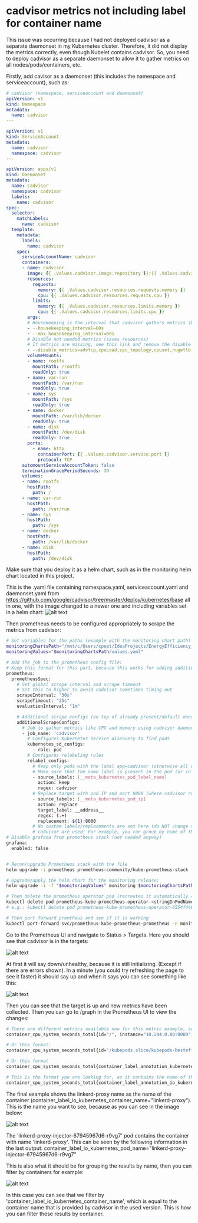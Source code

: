 # cadvisor metrics not including label for container name
This issue was occurring because I had not deployed cadvisor as a separate daemonset in my Kubernetes cluster. Therefore, it did not display the metrics correctly, even though Kubelet contains cadvisor. So, you need to deploy cadvisor as a separate daemonset to allow it to gather metrics on all nodes/pods/containers, etc.

Firstly, add cavisor as a daemonset (this includes the namespace and serviceaccount), such as:
```yaml
# cadvisor (namespace, serviceaccount and daemonset)
apiVersion: v1
kind: Namespace
metadata:
  name: cadvisor
---

apiVersion: v1
kind: ServiceAccount
metadata:
  name: cadvisor
  namespace: cadvisor
---

apiVersion: apps/v1
kind: DaemonSet
metadata:
  name: cadvisor
  namespace: cadvisor
  labels:
    name: cadvisor
spec:
  selector:
    matchLabels:
      name: cadvisor
  template:
    metadata:
      labels:
        name: cadvisor
    spec:
      serviceAccountName: cadvisor
      containers:
      - name: cadvisor
        image: {{ .Values.cadvisor.image.repository }}:{{ .Values.cadvisor.image.tag }}
        resources:
          requests:
            memory: {{ .Values.cadvisor.resources.requests.memory }}
            cpu: {{ .Values.cadvisor.resources.requests.cpu }}
          limits:
            memory: {{ .Values.cadvisor.resources.limits.memory }}
            cpu: {{ .Values.cadvisor.resources.limits.cpu }}
        args:
        # Housekeeping is the interval that cadvisor gathers metrics (Default is 1s, increase to reduce resource usage)
        - --housekeeping_interval=60s
        - --max_housekeeping_interval=60s
        # Disable not needed metrics (saves resources) 
        # If metrics are missing, see this link and remove the disable option here: https://github.com/google/cadvisor/blob/master/docs/storage/prometheus.md
        - --disable_metrics=advtcp,cpuLoad,cpu_topology,cpuset,hugetlb,memory_numa,network,oom_event,percpu,perf_event,process,referenced_memory,resctrl,sched,tcp,udp
        volumeMounts:
        - name: rootfs
          mountPath: /rootfs
          readOnly: true
        - name: var-run
          mountPath: /var/run
          readOnly: true
        - name: sys
          mountPath: /sys
          readOnly: true
        - name: docker
          mountPath: /var/lib/docker
          readOnly: true
        - name: disk
          mountPath: /dev/disk
          readOnly: true
        ports:
          - name: http
            containerPort: {{ .Values.cadvisor.service.port }}
            protocol: TCP
      automountServiceAccountToken: false
      terminationGracePeriodSeconds: 30
      volumes:
      - name: rootfs
        hostPath:
          path: /
      - name: var-run
        hostPath:
          path: /var/run
      - name: sys
        hostPath:
          path: /sys
      - name: docker
        hostPath:
          path: /var/lib/docker
      - name: disk
        hostPath:
          path: /dev/disk
```
Make sure that you deploy it as a helm chart, such as in the monitoring helm chart located in this project.

This is the .yaml file containing namespace.yaml, serviceaccount.yaml and daemonset.yaml from https://github.com/google/cadvisor/tree/master/deploy/kubernetes/base all in one, with the image changed to a newer one and including variables set in a helm chart:
![alt text](../assets/GoogleCadvisorKubernetesDeploy.png)

Then prometheus needs to be configured appropriately to scrape the metrics from cadvisor:
```sh
# Set variables for the paths (example with the monitoring chart path)
monitoringChartsPath="/mnt/c/Users/cpoet/IdeaProjects/EnergyEfficiency_DYNAMOS/charts/monitoring"
monitoringValues="$monitoringChartsPath/values.yaml"

# Add the job to the prometheus config file:
# Keep this format for this part, because this works for adding additional scrape configs!
prometheus:
  prometheusSpec:
    # Set global scrape interval and scrape timeout
    # Set this to higher to avoid cadvisor sometimes timing out
    scrapeInterval: "30s"
    scrapeTimeout: "25s"
    evaluationInterval: "1m"

    # Additional scrape configs (on top of already present/default ones)
    additionalScrapeConfigs:
      # Job to gather metrics like CPU and memory using cadvisor daemonset
      - job_name: 'cadvisor'
        # Configures Kubernetes service discovery to find pods
        kubernetes_sd_configs:
          - role: pod
        # Configures relabeling rules
        relabel_configs:
          # Keep only pods with the label app=cadvisor (otherwise all other metrics will be included, but you only want cadvisor metrics)
          # Make sure that the name label is present in the pod (or in this case daemonset) you are creating! Otherwise, Prometheus cannot see it
          - source_labels: [__meta_kubernetes_pod_label_name]
            action: keep
            regex: cadvisor
          # Replace target with pod IP and port 8080 (where cadvisor runs)
          - source_labels: [__meta_kubernetes_pod_ip]
            action: replace
            target_label: __address__
            regex: (.+)
            replacement: ${1}:8080
          # No custom labels/replacements are set here (do NOT change this, because now it works!), so that the defaults of 
          # cadvisor are used! For example, you can group by name of the container with: container_label_io_kubernetes_container_name
# Disable grafana from prometheus stack (not needed anyway)
grafana:
  enabled: false


# Rerun/upgrade Prometheus stack with the file
helm upgrade -i prometheus prometheus-community/kube-prometheus-stack --namespace monitoring -f "$monitoringChartsPath/prometheus-config.yaml"

# Upgrade/apply the helm chart for the monitoring release:
helm upgrade -i -f "$monitoringValues" monitoring $monitoringChartsPath

# Then delete the prometheus operator pod (recreates it automatically == restart pod)
kubectl delete pod prometheus-kube-prometheus-operator-<stringInPodName> -n monitoring
# e.g.: kubectl delete pod prometheus-kube-prometheus-operator-6554f4464f-x2dw9 -n monitoring

# Then port forward promtheus and see if it is working
kubectl port-forward svc/prometheus-kube-prometheus-prometheus -n monitoring 9090:9090
```
Go to the Prometheus UI and navigate to Status > Targets. Here you should see that cadvisor is in the targets:

![alt text](../assets/cadvisorInPrometheusTargetsDown.png)

At first it will say down/unhealthy, because it is still initializing. (Except if there are errors shown). In a minute (you could try refreshing the page to see it faster) it should say up and when it says you can see something like this:

![alt text](../assets/cadvisorInPrometheusTargetsUp.png)

Then you can see that the target is up and new metrics have been collected. Then you can go to /graph in the Prometheus UI to view the changes:

```sh
# There are different metrics available now for this metric example, such as this format:
container_cpu_system_seconds_total{id="/", instance="10.244.0.80:8080", job="cadvisor"}

# Or this format:
container_cpu_system_seconds_total{id="/kubepods.slice/kubepods-besteffort.slice/kubepods-besteffort-pod08645525_d2f6_45db_a76a_ef770b179f8d.slice", instance="10.244.0.80:8080", job="cadvisor"}

# Or this format
container_cpu_system_seconds_total{container_label_annotation_kubernetes_io_config_seen="2024-07-02T05:26:47.297169660Z", container_label_annotation_kubernetes_io_config_source="api", container_label_app="grafana", container_label_io_kubernetes_container_name="POD", container_label_io_kubernetes_docker_type="podsandbox", container_label_io_kubernetes_pod_name="grafana-864bdb476c-qklw6", container_label_io_kubernetes_pod_namespace="core", container_label_io_kubernetes_pod_uid="0b973a09-283f-4fd7-a890-e3cfdef48af4", container_label_pod_template_hash="864bdb476c", id="/kubepods.slice/kubepods-besteffort.slice/kubepods-besteffort-pod0b973a09_283f_4fd7_a890_e3cfdef48af4.slice/docker-f4cbc2b4601ad7f825435098358f5aefa18abdb9332098400da0973893a3b8f2.scope", image="registry.k8s.io/pause:3.9", instance="10.244.0.80:8080", job="cadvisor", name="k8s_POD_grafana-864bdb476c-qklw6_core_0b973a09-283f-4fd7-a890-e3cfdef48af4_2"}

# This is the format you are looking for, as it contains the name of the container (container_label_io_kubernetes_container_name="linkerd-proxy"):
container_cpu_system_seconds_total{container_label_annotation_io_kubernetes_container_hash="3a050d51", container_label_annotation_io_kubernetes_container_ports="[{"name":"linkerd-proxy","containerPort":4143,"protocol":"TCP"},{"name":"linkerd-admin","containerPort":4191,"protocol":"TCP"}]", container_label_annotation_io_kubernetes_container_restartCount="2", container_label_annotation_io_kubernetes_container_terminationMessagePath="/dev/termination-log", container_label_annotation_io_kubernetes_container_terminationMessagePolicy="FallbackToLogsOnError", container_label_annotation_io_kubernetes_pod_terminationGracePeriod="30", container_label_io_kubernetes_container_logpath="/var/log/pods/linkerd_linkerd-proxy-injector-67945967d6-r9vg7_3560a86c-7de3-448d-b452-68d50f15e607/linkerd-proxy/2.log", container_label_io_kubernetes_container_name="linkerd-proxy", container_label_io_kubernetes_docker_type="container", container_label_io_kubernetes_pod_name="linkerd-proxy-injector-67945967d6-r9vg7", container_label_io_kubernetes_pod_namespace="linkerd", container_label_io_kubernetes_pod_uid="3560a86c-7de3-448d-b452-68d50f15e607", container_label_io_kubernetes_sandbox_id="37e308d755f551e5ac00565d3daf4d7fb58c67993d3913b7bbe293e426cccea3", id="/kubepods.slice/kubepods-besteffort.slice/kubepods-besteffort-pod3560a86c_7de3_448d_b452_68d50f15e607.slice/docker-877f95410fc8ff758ceb4525bf4b4d6452804e2539d3b48d77ec5721019a3469.scope", image="sha256:c50fbb2aec4d19e6b5b03e7d13da23145f8c50e1f333199f5a2a446d8e37bcf7", instance="10.244.0.80:8080", job="cadvisor", name="k8s_linkerd-proxy_linkerd-proxy-injector-67945967d6-r9vg7_linkerd_3560a86c-7de3-448d-b452-68d50f15e607_2"}
```
The final example shows the linkerd-proxy name as the name of the container (container_label_io_kubernetes_container_name="linkerd-proxy"). This is the name you want to see, because as you can see in the image below:

![alt text](../assets/linkerd-proxyContainer.png)

The 'linkerd-proxy-injector-67945967d6-r9vg7' pod contains the container with name 'linkerd-proxy'. This can be seen by the following information in the last output:
container_label_io_kubernetes_pod_name="linkerd-proxy-injector-67945967d6-r9vg7"

This is also what it should be for grouping the results by name, then you can filter by containers for example:

![alt text](../assets/cadvisorFilterByContainer.png)

In this case you can see that we filter by 'container_label_io_kubernetes_container_name', which is equal to the container name that is provided by cadvisor in the used version. This is how you can filter these results by container.
